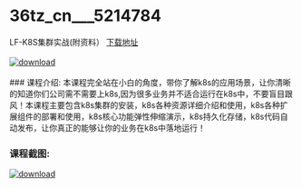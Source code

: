 # 36tz_cn___5214784
LF-K8S集群实战(附资料）
[下载地址](http://www.36tz.cn/article/5214784 "下载地址")
<br/></br>[![download](http://36tz.cn/muke_img/2020_08_1-23-300x176.png "下载地址")](http://www.36tz.cn/article/5214784 "下载地址")
<br/></br>### 课程介绍:
本课程完全站在小白的角度，带你了解k8s的应用场景，让你清晰的知道你们公司需不需要上k8s,因为很多业务并不适合运行在k8s中，不要盲目跟风！本课程主要包含k8s集群的安装，k8s各种资源详细介绍和使用，k8s各种扩展组件的部署和使用，k8s核心功能弹性伸缩演示，k8s持久化存储，k8s代码自动发布，让你真正的能够让你的业务在k8s中落地运行！

### 课程截图:
[![download](http://36tz.cn/muke_img/2020_08_2-23.png "下载地址")](http://www.36tz.cn/article/5214784 "下载地址")
